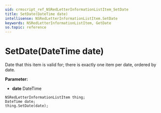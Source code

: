 ```yaml
---
uid: crmscript_ref_NSRedLetterInformationListItem_SetDate
title: SetDate(DateTime date)
intellisense: NSRedLetterInformationListItem.SetDate
keywords: NSRedLetterInformationListItem, GetDate
so.topic: reference
---
```


# SetDate(DateTime date)

Date that this item is valid for; there is exactly one item per date, ordered by date.

**Parameter:** 
* **date** DateTime

```crmscript
NSRedLetterInformationListItem thing;
DateTime date;
thing.SetDate(date);
```

